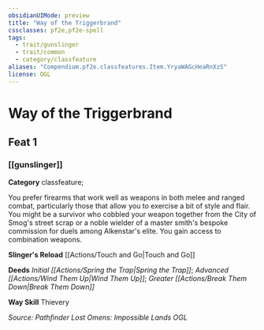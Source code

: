 ```yaml
---
obsidianUIMode: preview
title: "Way of the Triggerbrand"
cssclasses: pf2e,pf2e-spell
tags:
  - trait/gunslinger
  - trait/common
  - category/classfeature
aliases: "Compendium.pf2e.classfeatures.Item.YryaWAGcHeaRnXzS"
license: OGL
---
```

# Way of the Triggerbrand
## Feat 1
### [[gunslinger]]

**Category** classfeature; 




You prefer firearms that work well as weapons in both melee and ranged combat, particularly those that allow you to exercise a bit of style and flair. You might be a survivor who cobbled your weapon together from the City of Smog's street scrap or a noble wielder of a master smith's bespoke commission for duels among Alkenstar's elite. You gain access to combination weapons.

**Slinger's Reload** [[Actions/Touch and Go|Touch and Go]]

**Deeds** _Initial [[Actions/Spring the Trap|Spring the Trap]]_; _Advanced [[Actions/Wind Them Up|Wind Them Up]]_; _Greater [[Actions/Break Them Down|Break Them Down]]_

**Way Skill** Thievery

*Source: Pathfinder Lost Omens: Impossible Lands*
*OGL*